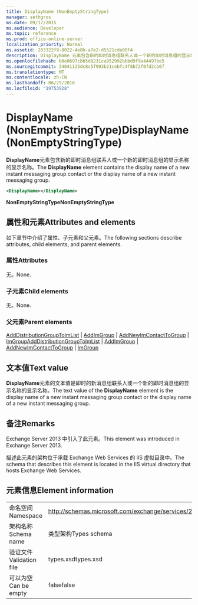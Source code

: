```yaml
---
title: DisplayName (NonEmptyStringType)
manager: sethgros
ms.date: 09/17/2015
ms.audience: Developer
ms.topic: reference
ms.prod: office-online-server
localization_priority: Normal
ms.assetid: 283322f9-8022-4e8b-a7e2-d5521cda00f4
description: DisplayName 元素包含新的即时消息组联系人或一个新的即时消息组的显示名称的显示名称。
ms.openlocfilehash: b0e0697cbb5d8231ca952992bbbd9f9e44497be5
ms.sourcegitcommit: 34041125dc8c5f993b21cebfc4f8b72f0fd2cb6f
ms.translationtype: MT
ms.contentlocale: zh-CN
ms.lasthandoff: 06/25/2018
ms.locfileid: "19753928"
---
```

# <a name="displayname-nonemptystringtype"></a><span data-ttu-id="13410-103">DisplayName (NonEmptyStringType)</span><span class="sxs-lookup"><span data-stu-id="13410-103">DisplayName (NonEmptyStringType)</span></span>

<span data-ttu-id="13410-104">**DisplayName**元素包含新的即时消息组联系人或一个新的即时消息组的显示名称的显示名称。</span><span class="sxs-lookup"><span data-stu-id="13410-104">The **DisplayName** element contains the display name of a new instant messaging group contact or the display name of a new instant messaging group.</span></span> 
  
```XML
<DisplayName></DisplayName>
```

 <span data-ttu-id="13410-105">**NonEmptyStringType**</span><span class="sxs-lookup"><span data-stu-id="13410-105">**NonEmptyStringType**</span></span>
## <a name="attributes-and-elements"></a><span data-ttu-id="13410-106">属性和元素</span><span class="sxs-lookup"><span data-stu-id="13410-106">Attributes and elements</span></span>

<span data-ttu-id="13410-107">如下章节中介绍了属性、子元素和父元素。</span><span class="sxs-lookup"><span data-stu-id="13410-107">The following sections describe attributes, child elements, and parent elements.</span></span>
  
### <a name="attributes"></a><span data-ttu-id="13410-108">属性</span><span class="sxs-lookup"><span data-stu-id="13410-108">Attributes</span></span>

<span data-ttu-id="13410-109">无。</span><span class="sxs-lookup"><span data-stu-id="13410-109">None.</span></span>
  
### <a name="child-elements"></a><span data-ttu-id="13410-110">子元素</span><span class="sxs-lookup"><span data-stu-id="13410-110">Child elements</span></span>

<span data-ttu-id="13410-111">无。</span><span class="sxs-lookup"><span data-stu-id="13410-111">None.</span></span>
  
### <a name="parent-elements"></a><span data-ttu-id="13410-112">父元素</span><span class="sxs-lookup"><span data-stu-id="13410-112">Parent elements</span></span>

<span data-ttu-id="13410-113">[AddDistributionGroupToImList](adddistributiongrouptoimlist.md) | [AddImGroup](addimgroup.md) | [AddNewImContactToGroup](addnewimcontacttogroup.md) | [ImGroup](imgroup.md)</span><span class="sxs-lookup"><span data-stu-id="13410-113">[AddDistributionGroupToImList](adddistributiongrouptoimlist.md) | [AddImGroup](addimgroup.md) | [AddNewImContactToGroup](addnewimcontacttogroup.md) | [ImGroup](imgroup.md)</span></span>
  
## <a name="text-value"></a><span data-ttu-id="13410-114">文本值</span><span class="sxs-lookup"><span data-stu-id="13410-114">Text value</span></span>

<span data-ttu-id="13410-115">**DisplayName**元素的文本值是即时的新消息组联系人或一个新的即时消息组的显示名称的显示名称。</span><span class="sxs-lookup"><span data-stu-id="13410-115">The text value of the **DisplayName** element is the display name of a new instant messaging group contact or the display name of a new instant messaging group.</span></span> 
  
## <a name="remarks"></a><span data-ttu-id="13410-116">备注</span><span class="sxs-lookup"><span data-stu-id="13410-116">Remarks</span></span>

<span data-ttu-id="13410-117">Exchange Server 2013 中引入了此元素。</span><span class="sxs-lookup"><span data-stu-id="13410-117">This element was introduced in Exchange Server 2013.</span></span>
  
<span data-ttu-id="13410-118">描述此元素的架构位于承载 Exchange Web Services 的 IIS 虚拟目录中。</span><span class="sxs-lookup"><span data-stu-id="13410-118">The schema that describes this element is located in the IIS virtual directory that hosts Exchange Web Services.</span></span>
  
## <a name="element-information"></a><span data-ttu-id="13410-119">元素信息</span><span class="sxs-lookup"><span data-stu-id="13410-119">Element information</span></span>

|||
|:-----|:-----|
|<span data-ttu-id="13410-120">命名空间</span><span class="sxs-lookup"><span data-stu-id="13410-120">Namespace</span></span>  <br/> |http://schemas.microsoft.com/exchange/services/2006/types  <br/> |
|<span data-ttu-id="13410-121">架构名称</span><span class="sxs-lookup"><span data-stu-id="13410-121">Schema name</span></span>  <br/> |<span data-ttu-id="13410-122">类型架构</span><span class="sxs-lookup"><span data-stu-id="13410-122">Types schema</span></span>  <br/> |
|<span data-ttu-id="13410-123">验证文件</span><span class="sxs-lookup"><span data-stu-id="13410-123">Validation file</span></span>  <br/> |<span data-ttu-id="13410-124">types.xsd</span><span class="sxs-lookup"><span data-stu-id="13410-124">types.xsd</span></span>  <br/> |
|<span data-ttu-id="13410-125">可以为空</span><span class="sxs-lookup"><span data-stu-id="13410-125">Can be empty</span></span>  <br/> |<span data-ttu-id="13410-126">false</span><span class="sxs-lookup"><span data-stu-id="13410-126">false</span></span>  <br/> |
   

